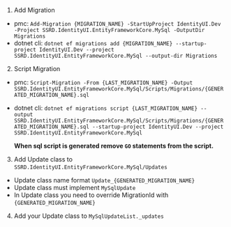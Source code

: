 1. Add Migration 
  - pmc: `Add-Migration {MIGRATION_NAME} -StartUpProject IdentityUI.Dev -Project SSRD.IdentityUI.EntityFrameworkCore.MySql -OutputDir Migrations`
  - dotnet cli: `dotnet ef migrations add {MIGRATION_NAME} --startup-project IdentityUI.Dev --project SSRD.IdentityUI.EntityFrameworkCore.MySql --output-dir Migrations`
2. Script Migration
  - pmc: `Script-Migration -From {LAST_MIGRATION_NAME} -Output SSRD.IdentityUI.EntityFrameworkCore.MySql/Scripts/Migrations/{GENERATED_MIGRATION_NAME}.sql`
  - dotnet cli: `dotnet ef migrations script {LAST_MIGRATION_NAME} --output SSRD.IdentityUI.EntityFrameworkCore.MySql/Scripts/Migrations/{GENERATED_MIGRATION_NAME}.sql --startup-project IdentityUI.Dev --project SSRD.IdentityUI.EntityFrameworkCore.MySql`

	**When sql script is generated remove `GO` statements from the script.**

3. Add Update class to `SSRD.IdentityUI.EntityFrameworkCore.MySql/Updates`
- Update class name format `Update_{GENERATED_MIGRATION_NAME}`
- Update class must implement `MySqlUpdate`
- In Update class you need to override MigrationId with `{GENERATED_MIGRATION_NAME}`
4. Add your Update class to `MySqlUpdateList._updates`